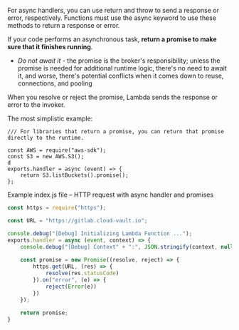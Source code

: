 For async handlers, you can use return and throw to send a response or error, respectively. Functions must use the async
keyword to use these methods to return a response or error.

If your code performs an asynchronous task, **return a promise to make sure that it finishes running**. 

- *Do not await it* - the promise is the broker's responsibility; unless the promise is needed for
additional runtime logic, there's no need to await it, and worse, there's potential conflicts 
when it comes down to reuse, connections, and pooling

When you resolve or reject the promise, Lambda sends the response or error to the invoker.

The most simplistic example:

```node
/// For libraries that return a promise, you can return that promise directly to the runtime.

const AWS = require("aws-sdk");
const S3 = new AWS.S3();
d
exports.handler = async (event) => { 
    return S3.listBuckets().promise();
};
```

Example index.js file – HTTP request with async handler and promises

```js
const https = require("https");

const URL = "https://gitlab.cloud-vault.io";

console.debug("[Debug] Initializing Lambda Function ...");
exports.handler = async (event, context) => {
    console.debug("[Debug] Context" + ":", JSON.stringify(context, null, 4));
    
    const promise = new Promise((resolve, reject) => {
        https.get(URL, (res) => {
            resolve(res.statusCode)
        }).on("error", (e) => {
            reject(Error(e))
        })
    });
    
    return promise;
}
```